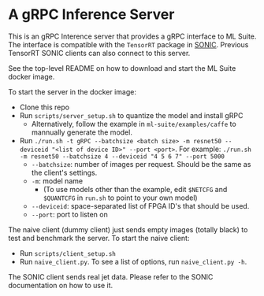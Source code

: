 # A gRPC Inference Server

This is an gRPC Interence server that provides a gRPC interface to ML Suite. The interface is compatible with the ``TensorRT`` package in [SONIC](https://github.com/hls-fpga-machine-learning/SonicCMS). Previous TensorRT SONIC clients can also connect to this server.

See the top-level README on how to download and start the ML Suite docker image.

To start the server in the docker image:

* Clone this repo
* Run `scripts/server_setup.sh` to quantize the model and install gRPC
    * Alternatively, follow the example in `ml-suite/examples/caffe` to mannually generate the model.
* Run `./run.sh -t gRPC --batchsize <batch size> -m resnet50 --deviceid "<list of device ID>" --port <port>`.
  For example: `./run.sh -m resnet50 --batchsize 4 --deviceid "4 5 6 7" --port 5000`
     * `--batchsize`: number of images per request. Should be the same as the client's settings.
     * `-m`: model name
         * (To use models other than the example, edit `$NETCFG` and `$QUANTCFG` in `run.sh` to point to your own model)
     * `--deviceid`: space-separated list of FPGA ID's that should be used.
     * `--port`: port to listen on

The naive client (dummy client) just sends empty images (totally black) to test and benchmark the server. To start the naive client:

* Run `scripts/client_setup.sh`
* Run `naive_client.py`. To see a list of options, run `naive_client.py -h`.

The SONIC client sends real jet data. Please refer to the SONIC documentation on how to use it.